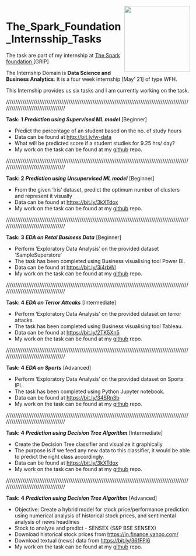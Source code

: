 <img align="right" height="180px" src="https://camo.githubusercontent.com/d61800e0293a2d29f1b65dd9284c0bc60d89fb98eca567ccfc9c34fd5d620119/68747470733a2f2f7777772e746865737061726b73666f756e646174696f6e73696e6761706f72652e6f72672f696d616765732f6c6f676f5f736d616c6c2e706e67" />

# The_Spark_Foundation_Internsship_Tasks
The task are part of my internship at <a href="https://www.thesparksfoundationsingapore.org/" >The Spark foundation </a> [GRIP]

The Internship Domain is **Data Science and Business Analytics**. It is a four week internship [May' 21] of type WFH.

This Internship provides us six tasks and I am currently working on the task.

///////////////////////////////////////////////////////////////////////////////////////////////////////////////////////////////////

**Task: 1**  ***Prediction using Supervised ML model*** [Beginner]

- Predict the percentage of an student based on the no. of study hours
- Data can be found at http://bit.ly/w-data
- What will be predicted score if a student studies for 9.25 hrs/ day?
- My work on the task can be found at my <a href="https://github.com/sanjaykazi/The_Spark_Foundation_Internsship_Tasks/blob/main/Task_1.ipynb">github</a> repo.


///////////////////////////////////////////////////////////////////////////////////////////////////////////////////////////////////

**Task: 2**  ***Prediction using Unsupervised ML model*** [Beginner]

- From the given ‘Iris’ dataset, predict the optimum number of clusters and represent it visually
- Data can be found at https://bit.ly/3kXTdox
- My work on the task can be found at my <a href="https://github.com/sanjaykazi/The_Spark_Foundation_Internsship_Tasks/blob/main/Task_2.ipynb">github</a> repo.

///////////////////////////////////////////////////////////////////////////////////////////////////////////////////////////////////

**Task: 3**  ***EDA on Retal Business Data*** [Beginner]

- Perform ‘Exploratory Data Analysis’ on the provided dataset ‘SampleSuperstore’
- The task has been completed using Business visualising tool Power BI.
- Data can be found at https://bit.ly/3i4rbWl
- My work on the task can be found at my <a href="https://github.com/sanjaykazi/The_Spark_Foundation_Internsship_Tasks/blob/main/Task_3.pbix">github</a> repo.

///////////////////////////////////////////////////////////////////////////////////////////////////////////////////////////////////

**Task: 4**  ***EDA on Terror Attcaks*** [Intermediate]

- Perform ‘Exploratory Data Analysis’ on the provided dataset on terror attacks.
- The task has been completed using Business visualising tool Tableau.
- Data can be found at https://bit.ly/2TK5Xn5
- My work on the task can be found at my <a href="https://github.com/sanjaykazi/The_Spark_Foundation_Internsship_Tasks/blob/main/Task_4.twb">github</a> repo.

///////////////////////////////////////////////////////////////////////////////////////////////////////////////////////////////////

**Task: 4**  ***EDA on Sports*** [Advanced]

- Perform ‘Exploratory Data Analysis’ on the provided dataset on Sports IPL.
- The task has been completed using Python Jupyter notebook.
- Data can be found at https://bit.ly/34SRn3b
- My work on the task can be found at my <a href="https://github.com/sanjaykazi/The_Spark_Foundation_Internsship_Tasks/blob/main/Task_5.ipynb">github</a> repo.

///////////////////////////////////////////////////////////////////////////////////////////////////////////////////////////////////

**Task: 4**  ***Prediction using Decision Tree Algorithm*** [Intermediate]
- Create the Decision Tree classifier and visualize it graphically
- The purpose is if we feed any new data to this classifier, it would be able to predict the right class accordingly.
- Data can be found at https://bit.ly/3kXTdox
- My work on the task can be found at my <a href="https://github.com/sanjaykazi/The_Spark_Foundation_Internsship_Tasks/blob/main/Task_6.ipynb">github</a> repo.

///////////////////////////////////////////////////////////////////////////////////////////////////////////////////////////////////

**Task: 4**  ***Prediction using Decision Tree Algorithm*** [Advanced]
- Objective: Create a hybrid model for stock price/performance prediction using numerical analysis of historical stock prices, and sentimental analysis of news headlines
- Stock to analyze and predict - SENSEX (S&P BSE SENSEX)
- Download historical stock prices from https://in.finance.yahoo.com/
- Download textual (news) data from https://bit.ly/36fFPI6
- My work on the task can be found at my <a href="https://github.com/sanjaykazi/The_Spark_Foundation_Internsship_Tasks/blob/main/Task_7.ipynb">github</a> repo.
